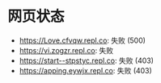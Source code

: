 # 网页状态
- https://Love.cfvqw.repl.co: 失败 (500)
- https://vi.zogzr.repl.co: 失败
- https://start--stpstyc.repl.co: 失败 (403)
- https://apping.eywjx.repl.co: 失败 (403)
